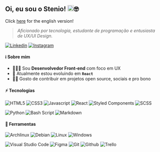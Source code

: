 ## **Oi, eu sou o Stenio!** <img src="https://user-images.githubusercontent.com/1303154/88677602-1635ba80-d120-11ea-84d8-d263ba5fc3c0.gif" width="20px" alt="hi">🤓

Click [here]() for the english version!

> _Aficionado por tecnologia, estudante de programação e entusiasta de UX/UI Design._

[
![Linkedin](https://img.shields.io/badge/Linkedin-0A66C2?style=for-the-badge&logo=linkedin&logoColor=00FFFF&link=https://www.linkedin.com/in/stenioas/)](https://www.linkedin.com/in/stenioas/)
[
![Instagram](https://img.shields.io/badge/INstagram-E4405F?style=for-the-badge&logo=instagram&logoColor=00FFFF&link=https://www.instagram.com/stenioas)](https://www.instagram.com/stenioas/)

#### ℹ️ **Sobre mim**

- 🧑🏻‍💻 Sou **Desenvolvedor Front-end** com foco em UX
- 🌱 Atualmente estou evoluindo em **`React`**
- 🤝🏼 Gosto de contribuir em projetos open source, sociais e pro bono

#### ⚡ **Tecnologias**

![HTML5](https://img.shields.io/badge/HTML5-1d1d1d?style=for-the-badge&logo=html5&logoColor=E34F26)
![CSS3](https://img.shields.io/badge/CSS3-1d1d1d?style=for-the-badge&logo=css3&logoColor=1572B6)
![Javascript](https://img.shields.io/badge/Javascript-1d1d1d?style=for-the-badge&logo=javascript&logoColor=F7DF1E)
![React](https://img.shields.io/badge/React-1d1d1d?style=for-the-badge&logo=react&logoColor=61DAFB)
![Styled Components](https://img.shields.io/badge/Styled_Components-1d1d1d?style=for-the-badge&logo=styled-components&logoColor=DB7093)
![SCSS](https://img.shields.io/badge/SCSS-1d1d1d?style=for-the-badge&logo=sass&logoColor=CC6699)

![Python](https://img.shields.io/badge/Python-1d1d1d?style=for-the-badge&logo=python&logoColor=3776AB)
![Bash Script](https://img.shields.io/badge/Bash_Script-1d1d1d?style=for-the-badge&logo=gnubash&logoColor=4EAA25)
![Markdown](https://img.shields.io/badge/Markdown-1d1d1d?style=for-the-badge&logo=markdown&logoColor=00FFFF)

#### 🧰 **Ferramentas**

![Archlinux](https://img.shields.io/badge/Archlinux-1d1d1d?style=for-the-badge&logo=archlinux&logoColor=1793D1)
![Debian](https://img.shields.io/badge/Debian-1d1d1d?style=for-the-badge&logo=debian&logoColor=A81D33)
![Linux](https://img.shields.io/badge/Linux-1d1d1d?style=for-the-badge&logo=linux&logoColor=FCC624)
![Windows](https://img.shields.io/badge/Windows-1d1d1d?style=for-the-badge&logo=windows&logoColor=0078D6)

![Visual Studio Code](https://img.shields.io/badge/VSCode-1d1d1d?style=for-the-badge&logo=visualstudiocode&logoColor=0078D6)
![Figma](https://img.shields.io/badge/Figma-1d1d1d?style=for-the-badge&logo=figma&logoColor=F24E1E)
![Git](https://img.shields.io/badge/Git-1d1d1d?style=for-the-badge&logo=git&logoColor=F05032)
![Github](https://img.shields.io/badge/Github-1d1d1d?style=for-the-badge&logo=github&logoColor=00FFFF)
![Trello](https://img.shields.io/badge/Trello-1d1d1d?style=for-the-badge&logo=trello&logoColor=0052CC)
